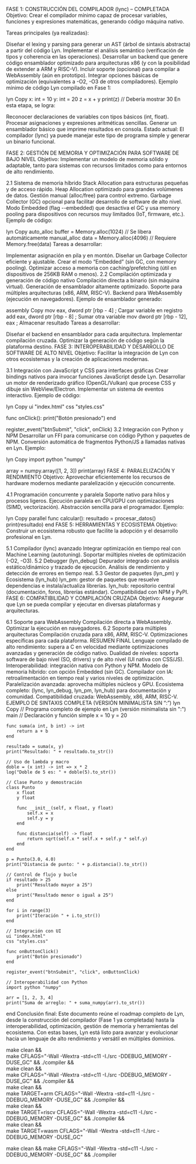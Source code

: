 FASE 1: CONSTRUCCIÓN DEL COMPILADOR (lync) – COMPLETADA
Objetivo:
Crear el compilador mínimo capaz de procesar variables, funciones y expresiones matemáticas, generando código máquina nativo.

Tareas principales (ya realizadas):

Diseñar el lexing y parsing para generar un AST (árbol de sintaxis abstracta) a partir del código Lyn.
Implementar el análisis semántico (verificación de tipos y coherencia en las operaciones).
Desarrollar un backend que genere código ensamblador optimizado para arquitecturas x86 (y con la posibilidad de extender a ARM y RISC-V).
Incluir soporte (opcional) para compilar a WebAssembly (aún en prototipo).
Integrar opciones básicas de optimización (equivalentes a -O2, -O3 de otros compiladores).
Ejemplo mínimo de código Lyn compilado en Fase 1:

lyn
Copy
x: int = 10
y: int = 20
z = x + y
print(z) // Debería mostrar 30
En esta etapa, se logra:

Reconocer declaraciones de variables con tipos básicos (int, float).
Procesar asignaciones y expresiones aritméticas sencillas.
Generar un ensamblador básico que imprime resultados en consola.
Estado actual: El compilador (lync) ya puede manejar este tipo de programa simple y generar un binario funcional.

FASE 2: GESTIÓN DE MEMORIA Y OPTIMIZACIÓN PARA SOFTWARE DE BAJO NIVEL
Objetivo:
Implementar un modelo de memoria sólido y adaptable, tanto para sistemas con recursos limitados como para entornos de alto rendimiento.

2.1 Sistema de memoria híbrido
Stack Allocation para estructuras pequeñas y de acceso rápido.
Heap Allocation optimizado para grandes volúmenes de datos.
Gestión manual (alloc/free) para control extremo.
Garbage Collector (GC) opcional para facilitar desarrollo de software de alto nivel.
Modo Embedded (flag --embedded) que desactiva el GC y usa memory pooling para dispositivos con recursos muy limitados (IoT, firmware, etc.).
Ejemplo de código:

lyn
Copy
auto_alloc buffer = Memory.alloc(1024) // Se libera automáticamente
manual_alloc data = Memory.alloc(4096) // Requiere Memory.free(data)
Tareas a desarrollar:

Implementar asignación en pila y en montón.
Diseñar un Garbage Collector eficiente y ajustable.
Crear el modo “Embedded” (sin GC, con memory pooling).
Optimizar acceso a memoria con caching/prefetching (útil en dispositivos de 256KB RAM o menos).
2.2 Compilación optimizada y generación de código nativo
Compilación directa a binario (sin máquina virtual).
Generación de ensamblador altamente optimizado.
Soporte para múltiples arquitecturas (x86, ARM, RISC-V).
Backend para WebAssembly (ejecución en navegadores).
Ejemplo de ensamblador generado:

assembly
Copy
mov eax, dword ptr [rbp - 4] ; Cargar variable en registro
add eax, dword ptr [rbp - 8] ; Sumar otra variable
mov dword ptr [rbp - 12], eax ; Almacenar resultado
Tareas a desarrollar:

Diseñar el backend en ensamblador para cada arquitectura.
Implementar compilación cruzada.
Optimizar la generación de código según la plataforma destino.
FASE 3: INTEROPERABILIDAD Y DESARROLLO DE SOFTWARE DE ALTO NIVEL
Objetivo:
Facilitar la integración de Lyn con otros ecosistemas y la creación de aplicaciones modernas.

3.1 Integración con JavaScript y CSS para interfaces gráficas
Crear bindings nativos para invocar funciones JavaScript desde Lyn.
Desarrollar un motor de renderizado gráfico (OpenGL/Vulkan) que procese CSS y dibuje sin WebView/Electron.
Implementar un sistema de eventos interactivo.
Ejemplo de código:

lyn
Copy
ui "index.html"
css "styles.css"

func onClick():
print("Botón presionado")
end

register_event("btnSubmit", "click", onClick)
3.2 Integración con Python y NPM
Desarrollar un FFI para comunicarse con código Python y paquetes de NPM.
Conversión automática de fragmentos Python/JS a llamadas nativas en Lyn.
Ejemplo:

lyn
Copy
import python "numpy"

array = numpy.array([1, 2, 3])
print(array)
FASE 4: PARALELIZACIÓN Y RENDIMIENTO
Objetivo:
Aprovechar eficientemente los recursos de hardware modernos mediante paralelización y ejecución concurrente.

4.1 Programación concurrente y paralela
Soporte nativo para hilos y procesos ligeros.
Ejecución paralela en CPU/GPU con optimizaciones (SIMD, vectorización).
Abstracción sencilla para el programador.
Ejemplo:

lyn
Copy
parallel func calcular():
resultado = procesar_datos()
print(resultado)
end
FASE 5: HERRAMIENTAS Y ECOSISTEMA
Objetivo:
Construir un ecosistema robusto que facilite la adopción y el desarrollo profesional en Lyn.

5.1 Compilador (lync) avanzado
Integrar optimización en tiempo real con Machine Learning (autotuning).
Soportar múltiples niveles de optimización (-O2, -O3).
5.2 Debugger (lyn_debug)
Depurador integrado con análisis estático/dinámico y trazado de ejecución.
Análisis de rendimiento y detección de errores en tiempo real.
5.3 Gestor de paquetes (lyn_pm) y Ecosistema (lyn_hub)
lyn_pm: gestor de paquetes que resuelve dependencias e instala/actualiza librerías.
lyn_hub: repositorio central (documentación, foros, librerías estándar).
Compatibilidad con NPM y PyPI.
FASE 6: COMPATIBILIDAD Y COMPILACIÓN CRUZADA
Objetivo:
Asegurar que Lyn se pueda compilar y ejecutar en diversas plataformas y arquitecturas.

6.1 Soporte para WebAssembly
Compilación directa a WebAssembly.
Optimizar la ejecución en navegadores.
6.2 Soporte para múltiples arquitecturas
Compilación cruzada para x86, ARM, RISC-V.
Optimizaciones específicas para cada plataforma.
RESUMEN FINAL
Lenguaje compilado de alto rendimiento: supera a C en velocidad mediante optimizaciones avanzadas y generación de código nativo.
Dualidad de niveles: soporta software de bajo nivel (SO, drivers) y de alto nivel (UI nativa con CSS/JS).
Interoperabilidad: integración nativa con Python y NPM.
Modelo de memoria híbrido: con opción Embedded (sin GC).
Compilador con IA: retroalimentación en tiempo real y varios niveles de optimización.
Paralelización avanzada: aprovecha múltiples núcleos y GPU.
Ecosistema completo: (lync, lyn_debug, lyn_pm, lyn_hub) para documentación y comunidad.
Compatibilidad cruzada: WebAssembly, x86, ARM, RISC-V.
EJEMPLO DE SINTAXIS COMPLETA (VERSIÓN MINIMALISTA SIN “:”)
lyn
Copy
// Programa completo de ejemplo en Lyn (versión minimalista sin ":")
main
// Declaración y función simple
x = 10
y = 20

    func suma(a int, b int) -> int
        return a + b
    end

    resultado = suma(x, y)
    print("Resultado: " + resultado.to_str())

    // Uso de lambda y macro
    doble = (x int) -> int => x * 2
    log("Doble de 5 es: " + doble(5).to_str())

    // Clase Punto y demostración
    class Punto
        x float
        y float

        func __init__(self, x float, y float)
            self.x = x
            self.y = y
        end

        func distancia(self) -> float
            return sqrt(self.x * self.x + self.y * self.y)
        end
    end

    p = Punto(3.0, 4.0)
    print("Distancia de punto: " + p.distancia().to_str())

    // Control de flujo y bucle
    if resultado > 25
        print("Resultado mayor a 25")
    else
        print("Resultado menor o igual a 25")
    end

    for i in range(3)
        print("Iteración " + i.to_str())
    end

    // Integración con UI
    ui "index.html"
    css "styles.css"

    func onButtonClick()
        print("Botón presionado")
    end

    register_event("btnSubmit", "click", onButtonClick)

    // Interoperabilidad con Python
    import python "numpy"

    arr = [1, 2, 3, 4]
    print("Suma de arreglo: " + suma_numpy(arr).to_str())

end
Conclusión final:
Este documento reúne el roadmap completo de Lyn, desde la construcción del compilador (Fase 1 ya completada) hasta la interoperabilidad, optimización, gestión de memoria y herramientas del ecosistema. Con estas bases, Lyn está listo para avanzar y evolucionar hacia un lenguaje de alto rendimiento y versátil en múltiples dominios.

make clean && \
make CFLAGS="-Wall -Wextra -std=c11 -I./src -DDEBUG_MEMORY -DUSE_GC" && ./compiler && \
make clean && \
make CFLAGS="-Wall -Wextra -std=c11 -I./src -DDEBUG_MEMORY -DUSE_GC" && ./compiler && \
make clean && \
make TARGET=arm CFLAGS="-Wall -Wextra -std=c11 -I./src -DDEBUG_MEMORY -DUSE_GC" && ./compiler && \
make clean && \
make TARGET=riscv CFLAGS="-Wall -Wextra -std=c11 -I./src -DDEBUG_MEMORY -DUSE_GC" && ./compiler && \
make clean && \
make TARGET=wasm CFLAGS="-Wall -Wextra -std=c11 -I./src -DDEBUG_MEMORY -DUSE_GC"

make clean && make CFLAGS="-Wall -Wextra -std=c11 -I./src -DDEBUG_MEMORY -DUSE_GC" && ./compiler
